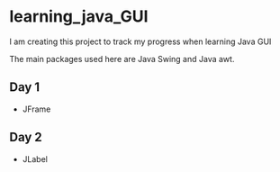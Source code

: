 # learning_java_GUI
I am creating this project to track my progress when learning Java GUI

The main packages used here are Java Swing and Java awt.
## Day 1
* JFrame
## Day 2
* JLabel
